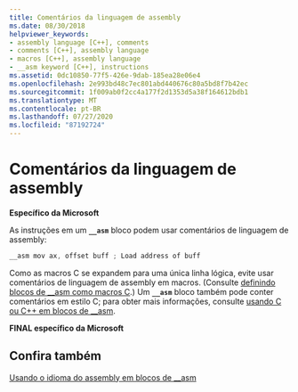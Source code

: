 ```yaml
---
title: Comentários da linguagem de assembly
ms.date: 08/30/2018
helpviewer_keywords:
- assembly language [C++], comments
- comments [C++], assembly language
- macros [C++], assembly language
- __asm keyword [C++], instructions
ms.assetid: 0dc10850-77f5-426e-9dab-185ea28e06e4
ms.openlocfilehash: 2e993bd48c7ec801abd440676c80a5bd8f7b42ec
ms.sourcegitcommit: 1f009ab0f2cc4a177f2d1353d5a38f164612bdb1
ms.translationtype: MT
ms.contentlocale: pt-BR
ms.lasthandoff: 07/27/2020
ms.locfileid: "87192724"
---
```

# <a name="assembly-language-comments"></a>Comentários da linguagem de assembly

**Específico da Microsoft**

As instruções em um **`__asm`** bloco podem usar comentários de linguagem de assembly:

```cpp
__asm mov ax, offset buff ; Load address of buff
```

Como as macros C se expandem para uma única linha lógica, evite usar comentários de linguagem de assembly em macros. (Consulte [definindo blocos de __asm como macros C](../../assembler/inline/defining-asm-blocks-as-c-macros.md).) Um **`__asm`** bloco também pode conter comentários em estilo C; para obter mais informações, consulte [usando C ou C++ em blocos de __asm](../../assembler/inline/using-c-or-cpp-in-asm-blocks.md).

**FINAL específico da Microsoft**

## <a name="see-also"></a>Confira também

[Usando o idioma do assembly em blocos de __asm](../../assembler/inline/using-assembly-language-in-asm-blocks.md)<br/>
